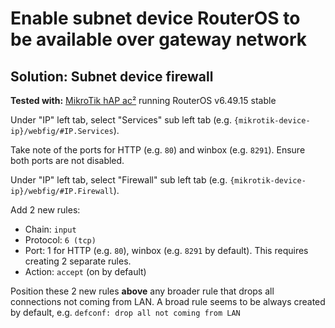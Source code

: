 # Enable subnet device RouterOS to be available over gateway network

## Solution: Subnet device firewall

**Tested with:** [MikroTik hAP ac²](https://mikrotik.com/product/hap_ac2) running RouterOS v6.49.15 stable

Under "IP" left tab, select "Services" sub left tab (e.g. `{mikrotik-device-ip}/webfig/#IP.Services`).

Take note of the ports for HTTP (e.g. `80`) and winbox (e.g. `8291`). Ensure both ports are not disabled.

Under "IP" left tab, select "Firewall" sub left tab (e.g. `{mikrotik-device-ip}/webfig/#IP.Firewall`).

Add 2 new rules:

- Chain: `input`
- Protocol: `6 (tcp)`
- Port: 1 for HTTP (e.g. `80`), winbox (e.g. `8291` by default). This requires creating 2 separate rules.
- Action: `accept` (on by default)

Position these 2 new rules **above** any broader rule that drops all connections not coming from LAN. A broad rule seems to be always created by default, e.g. `defconf: drop all not coming from LAN`

